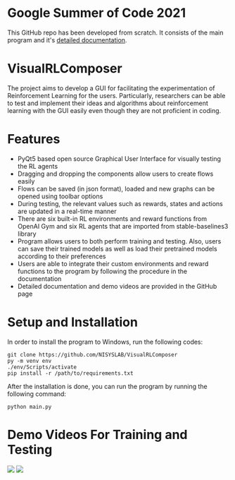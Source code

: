# Google Summer of Code 2021
This GitHub repo has been developed from scratch. It consists of the main program and it's [detailed documentation](https://github.com/NISYSLAB/VisualRLComposer/blob/main/documentation.pdf).

# VisualRLComposer
The project aims to develop a GUI for facilitating the experimentation of Reinforcement Learning for the users. Particularly, researchers can be able to test and implement their ideas and algorithms about reinforcement learning with the GUI easily even though they are not proficient in coding.

# Features
* PyQt5 based open source Graphical User Interface for visually testing the RL agents
* Dragging and dropping the components allow users to create flows easily
* Flows can be saved (in json format), loaded and new graphs can be opened using toolbar options
* During testing, the relevant values such as rewards, states and actions are updated in a real-time manner
* There are six built-in RL environments and reward functions from OpenAI Gym and six RL agents that are imported from stable-baselines3 library
* Program allows users to both perform training and testing. Also, users can save their trained models as well as load their pretrained models according to their preferences
* Users are able to integrate their custom environments and reward functions to the program by following the procedure in the documentation
* Detailed documentation and demo videos are provided in the GitHub page

# Setup and Installation
In order to install the program to Windows, run the following codes:
```
git clone https://github.com/NISYSLAB/VisualRLComposer
py -m venv env
./env/Scripts/activate
pip install -r /path/to/requirements.txt
```
After the installation is done, you can run the program by running the following command:
```
python main.py
```

# Demo Videos For Training and Testing

![](https://github.com/NISYSLAB/VisualRLComposer/blob/main/assets/demo1.gif)
![](https://github.com/NISYSLAB/VisualRLComposer/blob/main/assets/demo2.gif)
